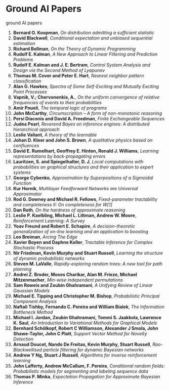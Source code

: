 # Ground AI Papers
ground AI papers 

1. **Bernard O. Koopman**, *On distribution admitting a sufficient statistic*  
2. **David Blackwell**, *Conditional expectation and unbiased sequential estimation*  
3. **Richard Bellman**, *On the Theory of Dynamic Programming*  
4. **Rudolf E. Kalman**, *A New Approach to Linear Filtering and Prediction Problems*  
5. **Rudolf E. Kalman and J. E. Bertram**, *Control System Analysis and Design via the Second Method of Lyapunov*  
6. **Thomas M. Cover and Peter E. Hart**, *Nearest neighbor pattern classification*  
7. **Alan G. Hawkes**, *Spectra of Some Self-Exciting and Mutually Exciting Point Processes*  
8. **Vapnik, V.; Chervonenkis, A.**, *On the uniform convergence of relative frequencies of events to their probabilities*  
9. **Amir Pnueli**, *The temporal logic of programs*  
10. **John McCarthy**, *Circumscription – A form of non-monotonic reasoning*  
11. **Persi Diaconis and David A. Freedman**, *Finite Exchangeable Sequences*  
12. **Judea Pearl**, *Reverend Bayes on inference engines: A distributed hierarchical approach*  
13. **Leslie Valiant**, *A theory of the learnable*  
14. **Johan D. Kleer and John S. Brown**, *A qualitative physics based on confluences*  
15. **David E. Rumelhart, Geoffrey E. Hinton, Ronald J. Williams**, *Learning representations by back-propagating errors*  
16. **Lauritzen, S. and Spiegelhalter, D. J**, *Local computations with probabilities on graphical structures and their application to expert systems*  
17. **George Cybenko**, *Approximation by Superpositions of a Sigmoidal Function*  
18. **Kur Hornik**, *Multilayer Feedforward Networks are Universal Approximator*  
19. **Rod G. Downey and Michael R. Fellows**, *Fixed-parameter tractability and completeness II: On completeness for W[1]*  
20. **Dan Roth**, *On the hardness of approximate reasoning*  
21. **Leslie P. Kaelbling, Michael L. Littman, Andrew W. Moore**, *Reinforcement Learning: A Survey*  
22. **Yoav Freund and Robert E. Schapire**, *A decision-theoretic generalization of on-line learning and an application to boosting*  
23. **Leo Breiman**, *Arcing The Edge*  
24. **Xavier Boyen and Daphne Koller**, *Tractable Inference for Complex Stochastic Process*  
25. **Nir Friedman, Kevin Murphy and Stuart Russell**, *Learning the structure of dynamic probabilistic networks*  
26. **Steven M. LaValle**, *Rapidly-exploring random trees: A new tool for path planning*  
27. **Andrei Z. Broder, Moses Charikar, Alan M. Frieze, Michael Mitzenmacher**, *Min-wise independent permutations*  
28. **Sam Roweis and Zoubin Ghahramani**, *A Unifying Review of Linear Gaussian Models*  
29. **Michael E. Tipping and Christopher M. Bishop**, *Probabilistic Principal Component Analysis*  
30. **Naftali Tishby, Fernando C. Pereira and William Bialek**, *The Information Bottleneck Method*  
31. **Michael I. Jordan, Zoubin Ghahramani, Tommi S. Jaakkola, Lawrence K. Saul**, *An Introduction to Variational Methods for Graphical Models*  
32. **Bernhard Schölkopf, Robert C Williamson, Alexander J Smola, John Shawe-Taylor, John C Platt**, *Support Vector Method for Novelty Detection*  
33. **Arnaud Doucet, Nando De Freitas, Kevin Murphy, Stuart Russell**, *Rao-Blackwellised particle filtering for dynamic Bayesian networks*  
34. **Andrew Y Ng, Stuart J Russell**, *Algorithms for inverse reinforcement learning*  
35. **John Lafferty, Andrew McCallum, F. Pereira**, *Conditional random fields: Probabilistic models for segmenting and labeling sequence data*  
36. **Thomas P. Minka**, *Expectation Propagation for Approximate Bayesian Inference*  
